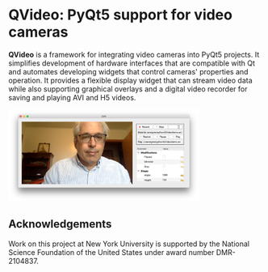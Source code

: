 # **QVideo:** PyQt5 support for video cameras

**QVideo** is a framework for integrating
video cameras into PyQt5 projects. 
It simplifies development of hardware interfaces 
that are compatible with Qt and automates developing
widgets that control cameras' properties and operation.
It provides a flexible display widget that can
stream video data while also supporting graphical overlays
and a digital video recorder for saving and playing
AVI and H5 videos.

<img src="docs/dvrdemo.png" width="75%" alt="Interface demo">

## Acknowledgements
Work on this project at New York University is supported by
the National Science Foundation of the United States under
award number DMR-2104837.
